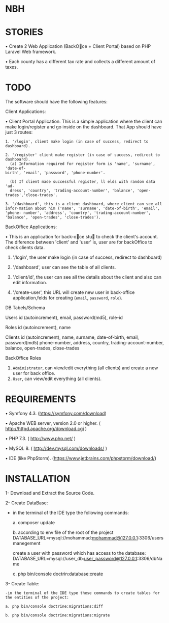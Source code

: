 # NBH

STORIES
============
• Create 2 Web Application (BackOce + Client Portal) based on PHP Laravel
Web framework.

• Each county has a different tax rate and collects a different amount of taxes.

TODO
============
The software should have the following features:
 
 Client Applications:
 
   • Client Portal Application. This is a simple application where the client can
  make login/register and go inside on the dashboard. That App should have just
  3 routes:
  
    1. '/login', client make login (in case of success, redirect to dashboard).
    
    2. '/register' client make register (in case of success, redirect to dashboard).
      (a) Information required for register form is 'name', 'surname', 'date-of-
    birth', 'email', 'password', 'phone-number'.
    
      (b) If client made successful register, ll elds with random data 'ad-
      dress', 'country', 'trading-account-number', 'balance', 'open-trades','close-trades'.
      
    3. '/dashboard', this is a client dashboard, where client can see all infor-mation about him ('name', 'surname', 'date-of-birth', 'email', 'phone- number', 'address', 'country', 'trading-account-number', 'balance', 'open-trades', 'close-trades').

BackOffice Applications:

• This is an application for back-oce stu to check the client's account. The diference between 'client' and 'user' is, user are for backOffice to check clients
data.

  1. '/login', the user make login (in case of success, redirect to dashboard)
  
  2. '/dashboard', user can see the table of all clients.
  
  3. '/client/id', the user can see all the details about the client and also can edit information.
  
  4. '/create-user', this URL will create new user in back-office application,felds for creating (`email`, `password`, `role`).
  
DB Tabels/Schema

  Users id (autoincrement), email, password(md5), role-id
  
  Roles id (autoincrement), name
  
  Clients id (autoincrement), name, surname, date-of-birth, email, password(md5)
phone-number, address, country, trading-account-number, balance, open-trades, close-trades


BackOffice Roles
  1. `Administrator`, can view/edit everything (all clients) and create a new user for back office.
  2. `User`, can view/edit everything (all clients).
 
REQUIREMENTS
============
• Symfony 4.3. (https://symfony.com/download)

• Apache WEB server, version 2.0 or higher. ( http://httpd.apache.org/download.cgi )

• PHP 7.3. ( http://www.php.net/ )

• MySQL 8. ( http://dev.mysql.com/downloads/ )

• IDE (like PhpStorm). (https://www.jetbrains.com/phpstorm/download/)

INSTALLATION
============
1- Download and Extract the Source Code.

2- Create DataBase:

   - in the terminal of the IDE type the following commands:

		a. composer update
		
		b. according to env file of the root of the project DATABASE_URL=mysql://mohammad:mohammad@127.0.0.1:3306/usersmanegement
		
		create a user with password which has access to the database: DATABASE_URL=mysql://user_db:user_password@127.0.0.1:3306/dbName
		
		c. php bin/console doctrin:database:create

3- Create Table:

    -in the terminal of the IDE type these commands to create tables for the entities of the project:
    
    a. php bin/console doctrine:migrations:diff

    b. php bin/console doctrine:migrations:migrate
        

